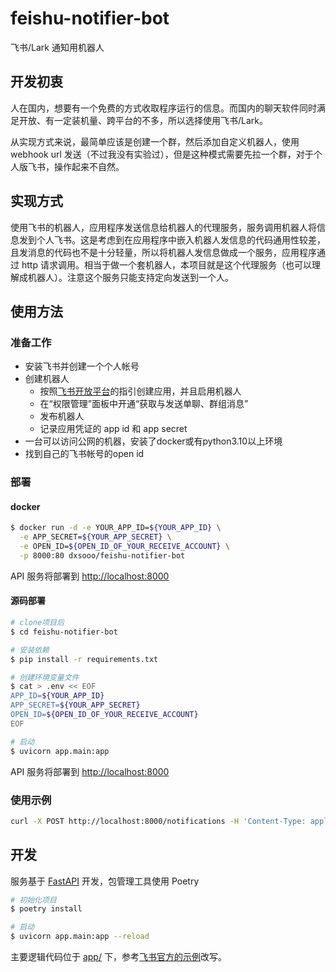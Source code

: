 # feishu-notifier-bot

飞书/Lark 通知用机器人

## 开发初衷

人在国内，想要有一个免费的方式收取程序运行的信息。而国内的聊天软件同时满足开放、有一定装机量、跨平台的不多，所以选择使用飞书/Lark。

从实现方式来说，最简单应该是创建一个群，然后添加自定义机器人，使用 webhook url 发送（不过我没有实验过），但是这种模式需要先拉一个群，对于个人版飞书，操作起来不自然。

## 实现方式

使用飞书的机器人，应用程序发送信息给机器人的代理服务，服务调用机器人将信息发到个人飞书。这是考虑到在应用程序中嵌入机器人发信息的代码通用性较差，且发消息的代码也不是十分轻量，所以将机器人发信息做成一个服务，应用程序通过 http 请求调用。相当于做一个套机器人，本项目就是这个代理服务（也可以理解成机器人）。注意这个服务只能支持定向发送到一个人。

## 使用方法

### 准备工作

- 安装飞书并创建一个个人帐号
- 创建机器人
  - 按照[飞书开放平台](https://open.feishu.cn/app?lang=zh-CN)的指引创建应用，并且启用机器人
  - 在“权限管理”面板中开通“获取与发送单聊、群组消息”
  - 发布机器人
  - 记录应用凭证的 app id 和 app secret
- 一台可以访问公网的机器，安装了docker或有python3.10以上环境
- 找到自己的飞书帐号的open id

### 部署

#### docker

```bash
$ docker run -d -e YOUR_APP_ID=${YOUR_APP_ID} \
  -e APP_SECRET=${YOUR_APP_SECRET} \
  -e OPEN_ID=${OPEN_ID_OF_YOUR_RECEIVE_ACCOUNT} \
  -p 8000:80 dxsooo/feishu-notifier-bot
```

API 服务将部署到 <http://localhost:8000>

#### 源码部署

```bash
# clone项目后
$ cd feishu-notifier-bot

# 安装依赖
$ pip install -r requirements.txt

# 创建环境变量文件
$ cat > .env << EOF
APP_ID=${YOUR_APP_ID}
APP_SECRET=${YOUR_APP_SECRET}
OPEN_ID=${OPEN_ID_OF_YOUR_RECEIVE_ACCOUNT}
EOF

# 启动
$ uvicorn app.main:app
```

API 服务将部署到 <http://localhost:8000>

### 使用示例

```bash
curl -X POST http://localhost:8000/notifications -H 'Content-Type: application/json' -d '{"content":"对不起，我是警察"}'
```

## 开发

服务基于 [FastAPI](https://github.com/tiangolo/fastapi) 开发，包管理工具使用 Poetry

```bash
# 初始化项目
$ poetry install

# 启动
$ uvicorn app.main:app --reload
```

主要逻辑代码位于 [app/](./app/) 下，参考[飞书官方的示例](https://github.com/larksuite/lark-samples/tree/main/robot_quick_start/python)改写。
